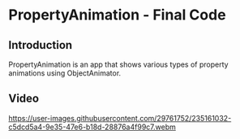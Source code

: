 PropertyAnimation - Final Code
============================================================================

Introduction
------------

PropertyAnimation is an app that shows various types of property animations using
ObjectAnimator. 

Video
------

<p align = "center">


  https://user-images.githubusercontent.com/29761752/235161032-c5dcd5a4-9e35-47e6-b18d-28876a4f99c7.webm


</p>
